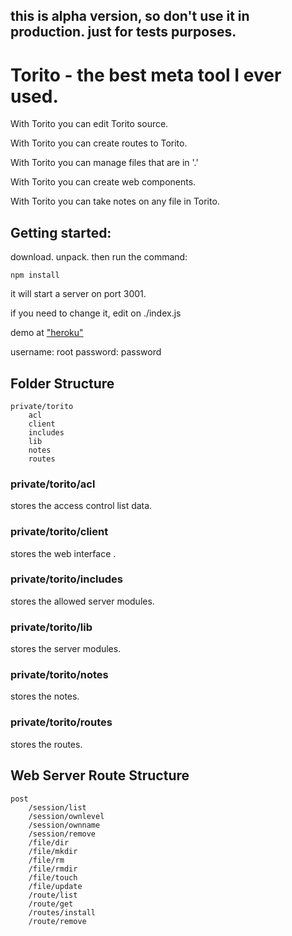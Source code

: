 ## this is alpha version, so don't use it in production. just for tests purposes.


# Torito - the best meta tool I ever used.

With Torito you can edit Torito source.

With Torito you can create routes to Torito.

With Torito you can manage files that are in '.'

With Torito you can create web components.

With Torito you can take notes on any file in Torito.


## Getting started:

download. unpack. then run the command:

```
npm install
```

it will start a server on port 3001.

if you need to change it, edit on ./index.js

demo at ["heroku"](https://ancient-gorge-38573.herokuapp.com)

username: root
password: password

## Folder Structure

    private/torito
        acl
        client
        includes
        lib
        notes
        routes
      
### private/torito/acl

stores the access control list data.

### private/torito/client

stores the web interface .

### private/torito/includes

stores the allowed server modules.

### private/torito/lib

stores the server modules.

### private/torito/notes

stores the notes.

### private/torito/routes

stores the routes.

## Web Server Route Structure

    post
        /session/list
        /session/ownlevel
        /session/ownname
        /session/remove
        /file/dir
        /file/mkdir
        /file/rm
        /file/rmdir
        /file/touch
        /file/update
        /route/list
        /route/get
        /routes/install
        /route/remove
        
        

